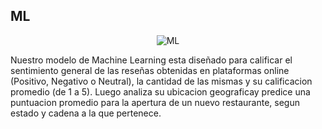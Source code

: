 ## ML
<div align="center">

![ML](https://www.bing.com/images/search?view=detailV2&ccid=qocCm%2b4S&id=668E614A1F24D5E139E779DA43589FC3CC170608&thid=OIP.qocCm-4ScWM16a37eD9u5wHaEK&mediaurl=https%3a%2f%2fbrita.mx%2fwp-content%2fuploads%2f2021%2f05%2fLos-10-mejores-ejemplos-de-como-las-empresas-utilizan-la-inteligencia-artificial-en-la-practica.jpg&cdnurl=https%3a%2f%2fth.bing.com%2fth%2fid%2fR.aa87029bee12716335e9adfb783f6ee7%3frik%3dCAYXzMOfWEPaeQ%26pid%3dImgRaw%26r%3d0&exph=486&expw=864&q=loa+diez+mejores+ejemoplos+de+como+las+empresas+utilizan+la+++inteligencia+artificial&simid=608053394138751588&FORM=IRPRST&ck=77D5C72129527320C124E05F5FADFFCD&selectedIndex=0&ajaxhist=0&ajaxserp=0)
</div>

Nuestro modelo de Machine Learning esta diseñado para calificar el sentimiento general de las reseñas obtenidas en plataformas online (Positivo, Negativo o Neutral), la cantidad de las mismas y su calificacion promedio (de 1 a 5). Luego analiza su ubicacion geograficay predice una puntuacion promedio para la apertura de un nuevo restaurante, segun estado y cadena a la que pertenece.



